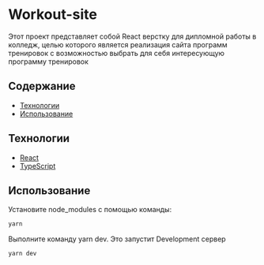 # Workout-site
Этот проект представляет собой React верстку для дипломной работы в колледж, целью которого является реализация сайта программ тренировок с возможностью
выбрать для себя интересующую программу тренировок

## Содержание
- [Технологии](#технологии)
- [Использование](#использование)


## Технологии
- [React](https://ru.legacy.reactjs.org/)
- [TypeScript](https://www.typescriptlang.org/)

## Использование

Установите node_modules с помощью команды:
```sh
yarn
```
Выполните команду yarn dev. Это запустит Development сервер
```sh
yarn dev
```

